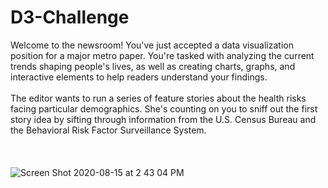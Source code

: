 # D3-Challenge
Welcome to the newsroom! You've just accepted a data visualization position for a major metro paper. You're tasked with analyzing the current trends shaping people's lives, as well as creating charts, graphs, and interactive elements to help readers understand your findings.<br><br>
The editor wants to run a series of feature stories about the health risks facing particular demographics. She's counting on you to sniff out the first story idea by sifting through information from the U.S. Census Bureau and the Behavioral Risk Factor Surveillance System.<br><br><br><Br>
![Screen Shot 2020-08-15 at 2 43 04 PM](https://user-images.githubusercontent.com/63508658/90320356-2e6e4d80-df06-11ea-8cbe-984ac9136001.png)
